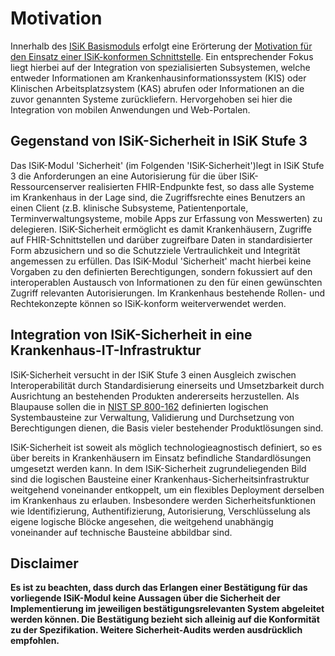 # Motivation

Innerhalb des [ISiK Basismoduls](https://simplifier.net/guide/implementierungsleitfadenisik-basismodul/ImplementationGuide-markdown-Einfuehrung?version=current) erfolgt eine Erörterung der [Motivation für den Einsatz einer ISiK-konformen Schnittstelle](https://simplifier.net/guide/implementierungsleitfadenisik-basismodul/ImplementationGuide-markdown-Motivation?version=current). Ein entsprechender Fokus liegt hierbei auf der Integration von spezialisierten Subsystemen, welche entweder Informationen am Krankenhausinformationssystem (KIS) oder Klinischen Arbeitsplatzsystem (KAS) abrufen oder Informationen an die zuvor genannten Systeme zurückliefern. Hervorgehoben sei hier die Integration von mobilen Anwendungen und Web-Portalen. 

## Gegenstand von ISiK-Sicherheit in ISiK Stufe 3
Das ISiK-Modul 'Sicherheit' (im Folgenden 'ISiK-Sicherheit')legt in ISiK Stufe 3 die Anforderungen an eine Autorisierung für die über ISiK-Ressourcenserver realisierten FHIR-Endpunkte fest, so dass alle Systeme im Krankenhaus in der Lage sind, die Zugriffsrechte eines Benutzers an einen Client (z.B. klinische Subsysteme, Patientenportale, Terminverwaltungsysteme, mobile Apps zur Erfassung von Messwerten) zu delegieren. ISiK-Sicherheit ermöglicht es damit Krankenhäusern, Zugriffe auf FHIR-Schnittstellen und darüber zugreifbare Daten in standardisierter Form abzusichern und so die Schutzziele Vertraulichkeit und Integrität angemessen zu erfüllen. Das ISiK-Modul 'Sicherheit' macht hierbei keine Vorgaben zu den definierten Berechtigungen, sondern fokussiert auf den interoperablen Austausch von Informationen zu den für einen gewünschten Zugriff relevanten Autorisierungen. Im Krankenhaus bestehende Rollen- und Rechtekonzepte können so ISiK-konform weiterverwendet werden.  

## Integration von ISiK-Sicherheit in eine Krankenhaus-IT-Infrastruktur
ISiK-Sicherheit versucht in der ISiK Stufe 3 einen Ausgleich zwischen Interoperabilität durch Standardisierung einerseits und Umsetzbarkeit durch Ausrichtung an bestehenden Produkten andererseits herzustellen. Als Blaupause sollen die in [NIST SP 800-162](https://nvlpubs.nist.gov/nistpubs/SpecialPublications/NIST.SP.800-162.pdf) definierten logischen Systembausteine zur Verwaltung, Validierung und Durchsetzung von Berechtigungen dienen, die Basis vieler bestehender Produktlösungen sind.

ISiK-Sicherheit ist soweit als möglich technologieagnostisch definiert, so es über bereits in Krankenhäusern im Einsatz befindliche Standardlösungen umgesetzt werden kann. In dem ISiK-Sicherheit zugrundeliegenden Bild sind die logischen Bausteine einer Krankenhaus-Sicherheitsinfrastruktur weitgehend voneinander entkoppelt, um ein flexibles Deployment derselben im Krankenhaus zu erlauben. Insbesondere werden Sicherheitsfunktionen wie Identifizierung, Authentifizierung, Autorisierung, Verschlüsselung als eigene logische Blöcke angesehen, die weitgehend unabhängig voneinander auf technische Bausteine abbildbar sind. 

## Disclaimer
**Es ist zu beachten, dass durch das Erlangen einer Bestätigung für das vorliegende ISiK-Modul keine Aussagen über die Sicherheit der Implementierung im jeweiligen bestätigungsrelevanten System abgeleitet werden können. Die Bestätigung bezieht sich alleinig auf die Konformität zu der Spezifikation. Weitere Sicherheit-Audits werden ausdrücklich empfohlen.**
